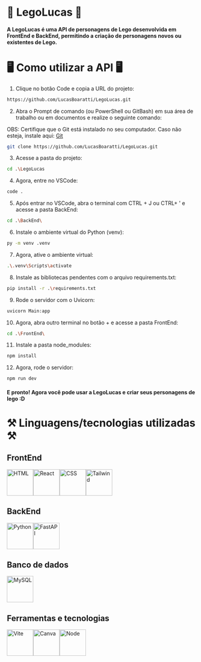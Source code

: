 # 🧱 LegoLucas 🧱

#### A LegoLucas é uma API de personagens de Lego desenvolvida em FrontEnd e BackEnd, permitindo a criação de personagens novos ou existentes de Lego.

# 🖥️ Como utilizar a API 🖥️

1. Clique no botão Code e copia a URL do projeto:

```bash
https://github.com/LucasBoaratti/LegoLucas.git
```

2. Abra o Prompt de comando (ou PowerShell ou GitBash) em sua área de trabalho ou em documentos e realize o seguinte comando:

OBS: Certifique que o Git está instalado no seu computador. Caso não esteja, instale aqui: [Git](https://git-scm.com/downloads)

```bash 
git clone https://github.com/LucasBoaratti/LegoLucas.git
```

3. Acesse a pasta do projeto:

```bash
cd .\LegoLucas
```

4. Agora, entre no VSCode:

```bash
code .
```

5. Após entrar no VSCode, abra o terminal com CTRL + J ou CTRL+ ' e acesse a pasta BackEnd:

```bash
cd .\BackEnd\
```

6. Instale o ambiente virtual do Python (venv):

```bash
py -m venv .venv
```

7. Agora, ative o ambiente virtual:

```bash
.\.venv\Scripts\activate
```

8. Instale as bibliotecas pendentes com o arquivo requirements.txt:

```bash
pip install -r .\requirements.txt
```

9. Rode o servidor com o Uvicorn:

```bash
uvicorn Main:app
```

10. Agora, abra outro terminal no botão + e acesse a pasta FrontEnd:

```bash
cd .\FrontEnd\
```

11. Instale a pasta node_modules:

```bash
npm install
```

12. Agora, rode o servidor:

```bash
npm run dev
```

#### E pronto! Agora você pode usar a LegoLucas e criar seus personagens de lego :D

# ⚒️ Linguagens/tecnologias utilizadas ⚒️

## FrontEnd

<div style="display: flex;">
  <img src="https://cdn.jsdelivr.net/gh/devicons/devicon@latest/icons/html5/html5-original.svg" alt="HTML" width="70px" height="70px"/>
  <img src="https://cdn.jsdelivr.net/gh/devicons/devicon@latest/icons/react/react-original.svg" alt="React" width="70px" height="70px"/>
  <img src="https://cdn.jsdelivr.net/gh/devicons/devicon@latest/icons/css3/css3-original.svg" alt="CSS" width="70px" height="70px" />
  <img src="https://cdn.jsdelivr.net/gh/devicons/devicon@latest/icons/tailwindcss/tailwindcss-original.svg" alt="Tailwind" width="70px" height="70px"/>
</div>

## BackEnd

<div style="display: flex;">
  <img src="https://cdn.jsdelivr.net/gh/devicons/devicon@latest/icons/python/python-original.svg" alt="Python" width="70px" height="70px"/>
  <img src="https://cdn.jsdelivr.net/gh/devicons/devicon@latest/icons/fastapi/fastapi-original.svg" alt="FastAPI" width="70px" height="70px"/>
</div>

## Banco de dados

<div style="display: flex;">
  <img src="https://cdn.jsdelivr.net/gh/devicons/devicon@latest/icons/mysql/mysql-original-wordmark.svg" alt="MySQL" width="70px" height="70px"/>
</div>

## Ferramentas e tecnologias

<div style="display: flex;">
  <img src="https://cdn.jsdelivr.net/gh/devicons/devicon@latest/icons/vitejs/vitejs-original.svg" alt="Vite" width="70px" height="70px"/>
  <img src="https://cdn.jsdelivr.net/gh/devicons/devicon@latest/icons/canva/canva-original.svg" alt="Canva" width="70px" height="70px"/>
  <img src="https://cdn.jsdelivr.net/gh/devicons/devicon@latest/icons/nodejs/nodejs-original.svg" alt="Node" width="70px" height="70px" />
</div>
